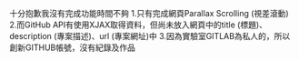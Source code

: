 十分抱歉我沒有完成功能時間不夠 
1.只有完成網頁Parallax Scrolling (視差滾動) 
2.而GitHub API有使用XJAX取得資料，但尚未放入網頁中的title (標題)、description (專案描述)、url (專案網址)中
3.因為實驗室GITLAB為私人的，所以創新GITHUB帳號，沒有紀錄及作品
